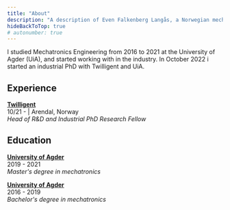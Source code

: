 ```yaml
---
title: "About"
description: "A description of Even Falkenberg Langås, a Norwegian mechatronics engineer."
hideBackToTop: true
# autonumber: true
---
```


I studied Mechatronics Engineering from 2016 to 2021 at the University of Agder (UiA), and started working with in the industry. In October 2022 i started an industrial PhD with Twilligent and UiA.

## Experience

<!-- **[Amazon](https://www.amazon.jobs/teams/aft)** \
07/24 - Now | Berlin \
*Software Development Engineer 2 on the Amazon fulfillment technologies team* -->

**[Twilligent](https://www.twilligent.io/)** \
10/21 -  | Arendal, Norway \
*Head of R&D and Industrial PhD Research Fellow*

## Education

**[University of Agder](https://www.uia.no/)** \
2019 - 2021 \
*Master's degree in mechatronics*

**[University of Agder](https://www.uia.no/)** \
2016 - 2019 \
*Bachelor's degree in mechatronics*